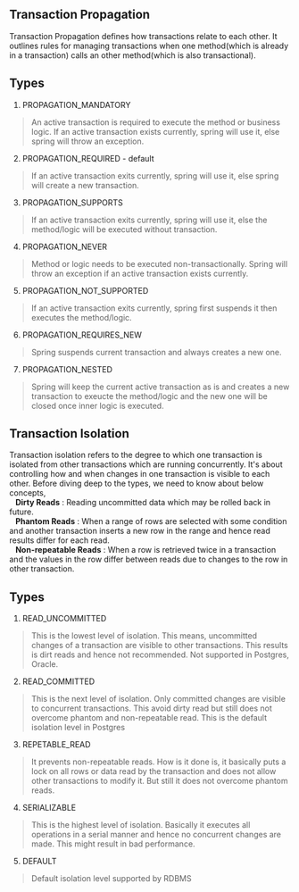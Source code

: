 Transaction Propagation
---
Transaction Propagation defines how transactions relate to each other. It outlines rules for managing transactions when one method(which is already in a transaction) calls an other method(which is also transactional).

Types
---
1. PROPAGATION_MANDATORY
> An active transaction is required to execute the method or business logic. If an active transaction exists currently, spring will use it, else spring will throw an exception.
2. PROPAGATION_REQUIRED - default
> If an active transaction exits currently, spring will use it, else spring will create a new transaction.
3. PROPAGATION_SUPPORTS
> If an active transaction exits currently, spring will use it, else the method/logic will be executed without transaction.
4. PROPAGATION_NEVER
> Method or logic needs to be executed non-transactionally. Spring will throw an exception if an active transaction exists currently.
5. PROPAGATION_NOT_SUPPORTED
> If an active transaction exits currently, spring first suspends it then executes the method/logic.
6. PROPAGATION_REQUIRES_NEW
> Spring suspends current transaction and always creates a new one.
7. PROPAGATION_NESTED
> Spring will keep the current active transaction as is and creates a new transaction to exeucte the method/logic and the new one will be closed once inner logic is executed.


Transaction Isolation
---
Transaction isolation refers to the degree to which one transaction is isolated from other transactions which are running concurrently. It's about controlling how and when changes in one transaction is visible to each other. Before diving deep to the types, we need to know about below concepts,\
&ensp; **Dirty Reads** : Reading uncommitted data which may be rolled back in future.\
&ensp; **Phantom Reads** : When a range of rows are selected with some condition and another transaction inserts a new row in the range and hence read results differ for each read.\
&ensp; **Non-repeatable Reads** : When a row is retrieved twice in a transaction and the values in the row differ between reads due to changes to the row in other transaction.

Types
---
1. READ_UNCOMMITTED
> This is the lowest level of isolation. This means, uncommitted changes of a transaction are visible to other transactions. This results is dirt reads and hence not recommended. Not supported in Postgres, Oracle.
2. READ_COMMITTED
> This is the next level of isolation. Only committed changes are visible to concurrent transactions. This avoid dirty read but still does not overcome phantom and non-repeatable read.
> This is the default isolation level in Postgres
3. REPETABLE_READ
> It prevents non-repeatable reads. How is it done is, it basically puts a lock on all rows or data read by the transaction and does not allow other transactions to modify it. But still it does not overcome phantom reads.
4. SERIALIZABLE
> This is the highest level of isolation. Basically it executes all operations in a serial manner and hence no concurrent changes are made. This might result in bad performance.
5. DEFAULT
> Default isolation level supported by RDBMS
